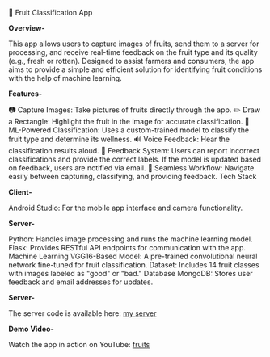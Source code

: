 🍎 Fruit Classification App

**Overview-**


This app allows users to capture images of fruits, send them to a server for processing, and receive real-time feedback on the fruit type and its quality (e.g., fresh or rotten). Designed to assist farmers and consumers, the app aims to provide a simple and efficient solution for identifying fruit conditions with the help of machine learning.

**Features-**

📷 Capture Images: Take pictures of fruits directly through the app.
✏️ Draw a Rectangle: Highlight the fruit in the image for accurate classification.
🤖 ML-Powered Classification: Uses a custom-trained model to classify the fruit type and determine its wellness.
🔊 Voice Feedback: Hear the classification results aloud.
📨 Feedback System: Users can report incorrect classifications and provide the correct labels. If the model is updated based on feedback, users are notified via email.
🔄 Seamless Workflow: Navigate easily between capturing, classifying, and providing feedback.
Tech Stack

**Client-**

Android Studio: For the mobile app interface and camera functionality.

**Server-**

Python: Handles image processing and runs the machine learning model.
Flask: Provides RESTful API endpoints for communication with the app.
Machine Learning
VGG16-Based Model: A pre-trained convolutional neural network fine-tuned for fruit classification.
Dataset: Includes 14 fruit classes with images labeled as "good" or "bad."
Database
MongoDB: Stores user feedback and email addresses for updates.

**Server-**

The server code is available here: [my server](https://github.com/EladSoffer/server_project)

**Demo Video-**

Watch the app in action on YouTube: [fruits](https://www.youtube.com/watch?v=STEd033O8QI)

